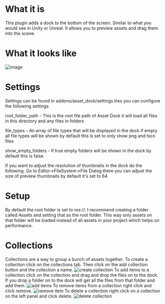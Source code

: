 # What it is
This plugin adds a dock to the bottom of the screen. Similar to what you would see in Unity or Unreal. It allows you to preview assets and drag them into the scene.

# What it looks like
![image](https://github.com/Reetro/Asset-Dock/assets/29167997/762fb082-9dd0-4427-8848-672693bf7ef8)

# Settings
Settings can be found in addons/asset_dock/settings.tres you can configure the following settings

root_folder_path - This is the root file path of Asset Dock it will load all files in this directory and any files in folders

file_types - An array of file types that will be displayed in the dock if empty all file types will be shown by default this is set to only show png and tscn files

show_empty_folders - If true empty folders will be shown in the dock by default this is false

If you want to adjust the resolution of thumbnails in the dock do the following.
Go to Editor->FileSystem->File Dialog there you can adjust the size of preview thumbnails by default it's set to 64

# Setup
By default the root folder is set to res://. I recommend creating a folder called Assets and setting that as the root folder. This way only assets on that folder will be loaded instead of all assets in your project which helps on performance. 

# Collections
Collections are a way to group a bunch of assets together. To create a collection click on the collections tab. Then click on the add collection button and the collection a name.
![create collection](https://github.com/Reetro/Asset-Dock/assets/29167997/8335eedf-47c3-486c-9fcc-750b7759b378)
To add items to a collection click on the collection and drag and drop the files on to the dock. If you drop a folder on to the dock will get all the files from that folder and add them.
![add items](https://github.com/Reetro/Asset-Dock/assets/29167997/c58a7672-f739-45dd-9afd-a96c34fd283e)
To remove items from a collection right click and click remove.
![remove item](https://github.com/Reetro/Asset-Dock/assets/29167997/07540cb3-ca85-44ed-b77c-1bc7c1171265)
To delete a collection right click on a collection on the left panel and click delete.
![delete collection](https://github.com/Reetro/Asset-Dock/assets/29167997/52f7cc64-6eed-4b84-a597-456a21ac1b7d)
